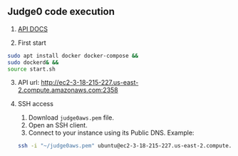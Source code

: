 ## Judge0 code execution

1. [API DOCS](https://ce.judge0.com/)


2. First start

```bash
sudo apt install docker docker-compose &&
sudo dockerd& &&
source start.sh
```

3. API url: http://ec2-3-18-215-227.us-east-2.compute.amazonaws.com:2358

4. SSH access
    1. Download `judge0aws.pem` file.
    1. Open an SSH client.
    1. Connect to your instance using its Public DNS. Example:
    ```sh
    ssh -i "~/judge0aws.pem" ubuntu@ec2-3-18-215-227.us-east-2.compute.amazonaws.com
    ```